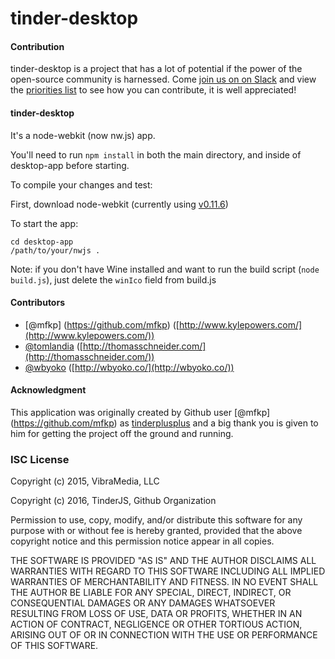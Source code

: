 tinder-desktop
========

#### Contribution ####

tinder-desktop is a project that has a lot of potential if the power of the open-source community is harnessed. Come [join us on on Slack](http://tinderjs.com) and view the [priorities list](https://github.com/tinderjs/tinder-desktop/wiki/Development-Priorities) to see how you can contribute, it is well appreciated!

#### tinder-desktop ####

It's a node-webkit (now nw.js) app.

You'll need to run `npm install` in both the main directory, and inside of desktop-app before starting.

To compile your changes and test:

First, download node-webkit (currently using [v0.11.6](https://github.com/nwjs/nw.js/wiki/Downloads-of-old-versions#v0116-jan-21-2015))

To start the app:

```
cd desktop-app
/path/to/your/nwjs .
```

Note: if you don't have Wine installed and want to run the build script (`node build.js`), just delete the `winIco` field from build.js

#### Contributors ####

- [@mfkp] (https://github.com/mfkp) ([http://www.kylepowers.com/](http://www.kylepowers.com/))
- [@tomlandia](https://github.com/tomlandia) ([http://thomasschneider.com/](http://thomasschneider.com/))
- [@wbyoko](https://github.com/wbyoko) ([http://wbyoko.co/](http://wbyoko.co/))

#### Acknowledgment ####

This application was originally created by Github user [@mfkp] (https://github.com/mfkp) as [tinderplusplus](https://github.com/mfkp/tinderplusplus) and a big thank you is given to him for getting the project off the ground and running.

### ISC License ###

Copyright (c) 2015, VibraMedia, LLC

Copyright (c) 2016, TinderJS, Github Organization

Permission to use, copy, modify, and/or distribute this software for any purpose with or without fee is hereby granted, provided that the above copyright notice and this permission notice appear in all copies.

THE SOFTWARE IS PROVIDED "AS IS" AND THE AUTHOR DISCLAIMS ALL WARRANTIES WITH REGARD TO THIS SOFTWARE INCLUDING ALL IMPLIED WARRANTIES OF MERCHANTABILITY AND FITNESS. IN NO EVENT SHALL THE AUTHOR BE LIABLE FOR ANY SPECIAL, DIRECT, INDIRECT, OR CONSEQUENTIAL DAMAGES OR ANY DAMAGES WHATSOEVER RESULTING FROM LOSS OF USE, DATA OR PROFITS, WHETHER IN AN ACTION OF CONTRACT, NEGLIGENCE OR OTHER TORTIOUS ACTION, ARISING OUT OF OR IN CONNECTION WITH THE USE OR PERFORMANCE OF THIS SOFTWARE.
